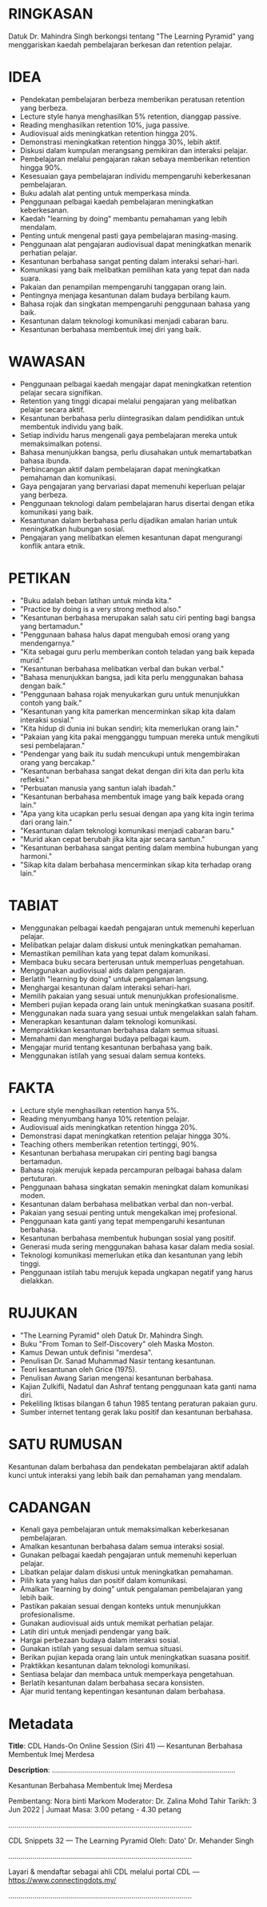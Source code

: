 # RINGKASAN
Datuk Dr. Mahindra Singh berkongsi tentang "The Learning Pyramid" yang menggariskan kaedah pembelajaran berkesan dan retention pelajar.

# IDEA
- Pendekatan pembelajaran berbeza memberikan peratusan retention yang berbeza.
- Lecture style hanya menghasilkan 5% retention, dianggap passive.
- Reading menghasilkan retention 10%, juga passive.
- Audiovisual aids meningkatkan retention hingga 20%.
- Demonstrasi meningkatkan retention hingga 30%, lebih aktif.
- Diskusi dalam kumpulan merangsang pemikiran dan interaksi pelajar.
- Pembelajaran melalui pengajaran rakan sebaya memberikan retention hingga 90%.
- Kesesuaian gaya pembelajaran individu mempengaruhi keberkesanan pembelajaran.
- Buku adalah alat penting untuk memperkasa minda.
- Penggunaan pelbagai kaedah pembelajaran meningkatkan keberkesanan.
- Kaedah "learning by doing" membantu pemahaman yang lebih mendalam.
- Penting untuk mengenal pasti gaya pembelajaran masing-masing.
- Penggunaan alat pengajaran audiovisual dapat meningkatkan menarik perhatian pelajar.
- Kesantunan berbahasa sangat penting dalam interaksi sehari-hari.
- Komunikasi yang baik melibatkan pemilihan kata yang tepat dan nada suara.
- Pakaian dan penampilan mempengaruhi tanggapan orang lain.
- Pentingnya menjaga kesantunan dalam budaya berbilang kaum.
- Bahasa rojak dan singkatan mempengaruhi penggunaan bahasa yang baik.
- Kesantunan dalam teknologi komunikasi menjadi cabaran baru.
- Kesantunan berbahasa membentuk imej diri yang baik.

# WAWASAN
- Penggunaan pelbagai kaedah mengajar dapat meningkatkan retention pelajar secara signifikan.
- Retention yang tinggi dicapai melalui pengajaran yang melibatkan pelajar secara aktif.
- Kesantunan berbahasa perlu diintegrasikan dalam pendidikan untuk membentuk individu yang baik.
- Setiap individu harus mengenali gaya pembelajaran mereka untuk memaksimalkan potensi.
- Bahasa menunjukkan bangsa, perlu diusahakan untuk memartabatkan bahasa ibunda.
- Perbincangan aktif dalam pembelajaran dapat meningkatkan pemahaman dan komunikasi.
- Gaya pengajaran yang bervariasi dapat memenuhi keperluan pelajar yang berbeza.
- Penggunaan teknologi dalam pembelajaran harus disertai dengan etika komunikasi yang baik.
- Kesantunan dalam berbahasa perlu dijadikan amalan harian untuk meningkatkan hubungan sosial.
- Pengajaran yang melibatkan elemen kesantunan dapat mengurangi konflik antara etnik.

# PETIKAN
- "Buku adalah beban latihan untuk minda kita."
- "Practice by doing is a very strong method also."
- "Kesantunan berbahasa merupakan salah satu ciri penting bagi bangsa yang bertamadun."
- "Penggunaan bahasa halus dapat mengubah emosi orang yang mendengarnya."
- "Kita sebagai guru perlu memberikan contoh teladan yang baik kepada murid."
- "Kesantunan berbahasa melibatkan verbal dan bukan verbal."
- "Bahasa menunjukkan bangsa, jadi kita perlu menggunakan bahasa dengan baik."
- "Penggunaan bahasa rojak menyukarkan guru untuk menunjukkan contoh yang baik."
- "Kesantunan yang kita pamerkan mencerminkan sikap kita dalam interaksi sosial."
- "Kita hidup di dunia ini bukan sendiri; kita memerlukan orang lain."
- "Pakaian yang kita pakai mengganggu tumpuan mereka untuk mengikuti sesi pembelajaran."
- "Pendengar yang baik itu sudah mencukupi untuk mengembirakan orang yang bercakap."
- "Kesantunan berbahasa sangat dekat dengan diri kita dan perlu kita refleksi."
- "Perbuatan manusia yang santun ialah ibadah."
- "Kesantunan berbahasa membentuk image yang baik kepada orang lain."
- "Apa yang kita ucapkan perlu sesuai dengan apa yang kita ingin terima dari orang lain."
- "Kesantunan dalam teknologi komunikasi menjadi cabaran baru."
- "Murid akan cepat berubah jika kita ajar secara santun."
- "Kesantunan berbahasa sangat penting dalam membina hubungan yang harmoni."
- "Sikap kita dalam berbahasa mencerminkan sikap kita terhadap orang lain."

# TABIAT
- Menggunakan pelbagai kaedah pengajaran untuk memenuhi keperluan pelajar.
- Melibatkan pelajar dalam diskusi untuk meningkatkan pemahaman.
- Memastikan pemilihan kata yang tepat dalam komunikasi.
- Membaca buku secara berterusan untuk memperluas pengetahuan.
- Menggunakan audiovisual aids dalam pengajaran.
- Berlatih "learning by doing" untuk pengalaman langsung.
- Menghargai kesantunan dalam interaksi sehari-hari.
- Memilih pakaian yang sesuai untuk menunjukkan profesionalisme.
- Memberi pujian kepada orang lain untuk meningkatkan suasana positif.
- Menggunakan nada suara yang sesuai untuk mengelakkan salah faham.
- Menerapkan kesantunan dalam teknologi komunikasi.
- Mempraktikkan kesantunan berbahasa dalam semua situasi.
- Memahami dan menghargai budaya pelbagai kaum.
- Mengajar murid tentang kesantunan berbahasa yang baik.
- Menggunakan istilah yang sesuai dalam semua konteks.

# FAKTA
- Lecture style menghasilkan retention hanya 5%.
- Reading menyumbang hanya 10% retention pelajar.
- Audiovisual aids meningkatkan retention hingga 20%.
- Demonstrasi dapat meningkatkan retention pelajar hingga 30%.
- Teaching others memberikan retention tertinggi, 90%.
- Kesantunan berbahasa merupakan ciri penting bagi bangsa bertamadun.
- Bahasa rojak merujuk kepada percampuran pelbagai bahasa dalam pertuturan.
- Penggunaan bahasa singkatan semakin meningkat dalam komunikasi moden.
- Kesantunan dalam berbahasa melibatkan verbal dan non-verbal.
- Pakaian yang sesuai penting untuk mengekalkan imej profesional.
- Penggunaan kata ganti yang tepat mempengaruhi kesantunan berbahasa.
- Kesantunan berbahasa membentuk hubungan sosial yang positif.
- Generasi muda sering menggunakan bahasa kasar dalam media sosial.
- Teknologi komunikasi memerlukan etika dan kesantunan yang lebih tinggi.
- Penggunaan istilah tabu merujuk kepada ungkapan negatif yang harus dielakkan.

# RUJUKAN
- "The Learning Pyramid" oleh Datuk Dr. Mahindra Singh.
- Buku "From Toman to Self-Discovery" oleh Maska Moston.
- Kamus Dewan untuk definisi "merdesa".
- Penulisan Dr. Sanad Muhammad Nasir tentang kesantunan.
- Teori kesantunan oleh Grice (1975).
- Penulisan Awang Sarian mengenai kesantunan berbahasa.
- Kajian Zulkifli, Nadatul dan Ashraf tentang penggunaan kata ganti nama diri.
- Pekeliling Iktisas bilangan 6 tahun 1985 tentang peraturan pakaian guru.
- Sumber internet tentang gerak laku positif dan kesantunan berbahasa.

# SATU RUMUSAN
Kesantunan dalam berbahasa dan pendekatan pembelajaran aktif adalah kunci untuk interaksi yang lebih baik dan pemahaman yang mendalam.

# CADANGAN
- Kenali gaya pembelajaran untuk memaksimalkan keberkesanan pembelajaran.
- Amalkan kesantunan berbahasa dalam semua interaksi sosial.
- Gunakan pelbagai kaedah pengajaran untuk memenuhi keperluan pelajar.
- Libatkan pelajar dalam diskusi untuk meningkatkan pemahaman.
- Pilih kata yang halus dan positif dalam komunikasi.
- Amalkan "learning by doing" untuk pengalaman pembelajaran yang lebih baik.
- Pastikan pakaian sesuai dengan konteks untuk menunjukkan profesionalisme.
- Gunakan audiovisual aids untuk memikat perhatian pelajar.
- Latih diri untuk menjadi pendengar yang baik.
- Hargai perbezaan budaya dalam interaksi sosial.
- Gunakan istilah yang sesuai dalam semua situasi.
- Berikan pujian kepada orang lain untuk meningkatkan suasana positif.
- Praktikkan kesantunan dalam teknologi komunikasi.
- Sentiasa belajar dan membaca untuk memperkaya pengetahuan.
- Berlatih kesantunan dalam berbahasa secara konsisten.
- Ajar murid tentang kepentingan kesantunan dalam berbahasa.

# Metadata
**Title**: CDL Hands-On Online Session (Siri 41) — Kesantunan Berbahasa Membentuk Imej Merdesa

**Description**: ...........................................................................................

Kesantunan Berbahasa Membentuk Imej Merdesa

Pembentang: Nora binti Markom 
Moderator: Dr. Zalina Mohd Tahir 
Tarikh: 3 Jun 2022   |   Jumaat
Masa: 3.00 petang - 4.30 petang

...........................................................................................

CDL Snippets 32 — The Learning Pyramid
Oleh: Dato' Dr. Mehander Singh

...........................................................................................

Layari & mendaftar sebagai ahli CDL melalui portal CDL — https://www.connectingdots.my/

...........................................................................................